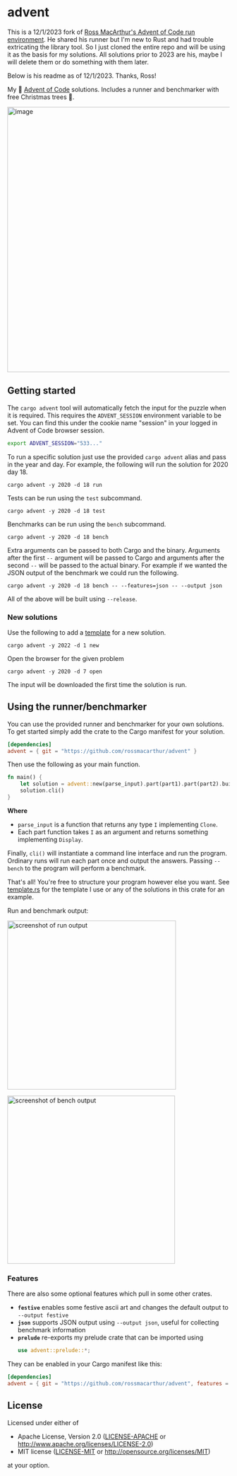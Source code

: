 # advent

This is a 12/1/2023 fork of [Ross MacArthur's Advent of Code run environment](https://github.com/rossmacarthur/advent/).
He shared his runner but I'm new to Rust and had
trouble extricating the library tool. So I just cloned the entire repo and will be using it as the
basis for my solutions. All solutions prior to 2023 are his, maybe I will delete them or do
something with them later.

Below is his readme as of 12/1/2023. Thanks, Ross!

My 🎅 [Advent of Code](https://adventofcode.com) solutions. Includes a runner
and benchmarker with free Christmas trees 🎄.

<img width="600" alt="image" src="https://user-images.githubusercontent.com/17109887/206856121-6a5078e3-5ebf-4973-b530-3639b30a2efa.png">

## Getting started

The `cargo advent` tool will automatically fetch the input for the puzzle when
it is required. This requires the `ADVENT_SESSION` environment variable to be
set. You can find this under the cookie name "session" in your logged in Advent
of Code browser session.

```sh
export ADVENT_SESSION="533..."
```

To run a specific solution just use the provided `cargo advent` alias and pass
in the year and day. For example, the following will run the solution for 2020
day 18.

```
cargo advent -y 2020 -d 18 run
```

Tests can be run using the `test` subcommand.

```
cargo advent -y 2020 -d 18 test
```

Benchmarks can be run using the  `bench` subcommand.

```
cargo advent -y 2020 -d 18 bench
```

Extra arguments can be passed to both Cargo and the binary. Arguments after the
first `--` argument will be passed to Cargo and arguments after the second `--`
will be passed to the actual binary. For example if we wanted the JSON output of
the benchmark we could run the following.

```
cargo advent -y 2020 -d 18 bench -- --features=json -- --output json
```

All of the above will be built using `--release`.

### New solutions

Use the following to add a [template](./crates/cli/src/template.rs) for a new
solution.

```
cargo advent -y 2022 -d 1 new
```

Open the browser for the given problem

```
cargo advent -y 2020 -d 7 open
```

The input will be downloaded the first time the solution is run.

## Using the runner/benchmarker

You can use the provided runner and benchmarker for your own solutions. To get
started simply add the crate to the Cargo manifest for your solution.

```toml
[dependencies]
advent = { git = "https://github.com/rossmacarthur/advent" }
```

Then use the following as your main function.

```rust
fn main() {
    let solution = advent::new(parse_input).part(part1).part(part2).build();
    solution.cli()
}
```

**Where**

- `parse_input` is a function that returns any type `I` implementing `Clone`.
- Each part function takes `I` as an argument and returns something implementing
  `Display`.

Finally, `cli()` will instantiate a command line interface and run the program.
Ordinary runs will run each part once and output the answers. Passing `--bench`
to the program will perform a benchmark.

That's all! You're free to structure your program however else you want. See
[template.rs](./crates/cli/src/template.rs) for the template I use or any of the
solutions in this crate for an example.

Run and benchmark output:

<img width="382" alt="screenshot of run output"
src="https://user-images.githubusercontent.com/17109887/206855331-d5f2ee15-0245-40c8-a673-be4f89a225c4.png">

<img width="380" alt="screenshot of bench output"
src="https://user-images.githubusercontent.com/17109887/206855396-26d868b1-a9e9-414d-b655-9b979e091b4e.png">

### Features

There are also some optional features which pull in some other crates.

- **`festive`** enables some festive ascii art and changes the default output to
  `--output festive`
- **`json`** supports JSON output using `--output json`, useful for collecting
  benchmark information
- **`prelude`** re-exports my prelude crate that can be imported using
  ```rust
  use advent::prelude::*;
  ```

They can be enabled in your Cargo manifest like this:

```toml
[dependencies]
advent = { git = "https://github.com/rossmacarthur/advent", features = ["festive", "json"] }
```

## License

Licensed under either of

- Apache License, Version 2.0 ([LICENSE-APACHE](LICENSE-APACHE) or
  http://www.apache.org/licenses/LICENSE-2.0)
- MIT license ([LICENSE-MIT](LICENSE-MIT) or http://opensource.org/licenses/MIT)

at your option.
